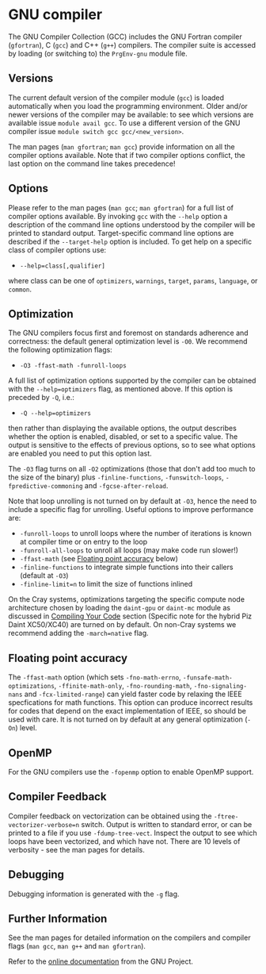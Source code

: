 # GNU compiler

The GNU Compiler Collection (GCC) includes the GNU Fortran compiler (`gfortran`), C (`gcc`) and C++ (`g++`) compilers. The compiler suite is accessed by loading (or switching to) the `PrgEnv-gnu` module file.

## Versions

The current default version of the compiler module (`gcc`) is loaded automatically when you load the programming environment. Older and/or newer versions of the compiler may be available: to see which versions are available issue `module avail gcc`. To use a different version of the GNU compiler issue `module switch gcc gcc/<new_version>`.

The man pages (`man gfortran`; `man gcc`) provide information on all the compiler options available. Note that if two compiler options conflict, the last option on the command line takes precedence!

## Options

Please refer to the man pages (`man gcc`; `man gfortran`) for a full list of compiler options available. By invoking `gcc` with the `--help` option a description of the command line options understood by the compiler will be printed to standard output. Target-specific command line options are described if the `--target-help` option is included. To get help on a specific class of compiler options use:

* `--help=class[,qualifier]`

where class can be one of `optimizers`, `warnings`, `target`, `params`, `language`, or `common`. 

## Optimization

The GNU compilers focus first and foremost on standards adherence and correctness: the default general optimization level is `-O0`. We recommend the following optimization flags:

* `-O3 -ffast-math -funroll-loops`

A full list of optimization options supported by the compiler can be obtained with the `--help=optimizers` flag, as mentioned above. If this option is preceded by `-Q`, i.e.:

* `-Q --help=optimizers`

then rather than displaying the available options, the output describes whether the option is enabled, disabled, or set to a specific value. The output is sensitive to the effects of previous options, so to see what options are enabled you need to put this option last.

The `-O3` flag turns on all `-O2` optimizations (those that don't add too much to the size of the binary) plus `-finline-functions`, `-funswitch-loops`, `-fpredictive-commoning` and `-fgcse-after-reload`. 

Note that loop unrolling is not turned on by default at `-O3`, hence the need to include a specific flag for unrolling. Useful options to improve performance are:

* `-funroll-loops` to unroll loops where the number of iterations is known at compiler time or on entry to the loop
* `-funroll-all-loops` to unroll all loops (may make code run slower!)
* `-ffast-math` (see [Floating point accuracy](#floating-point-accuracy) below)
* `-finline-functions` to integrate simple functions into their callers (default at `-O3`)
* `-finline-limit=n` to limit the size of functions inlined

On the Cray systems, optimizations targeting the specific compute node architecture chosen by loading the `daint-gpu` or `daint-mc` module as discussed in [Compiling Your Code](../../compiling_your_code) section (Specific note for the hybrid Piz Daint XC50/XC40) are turned on by default. On non-Cray systems we recommend adding the `-march=native` flag.

## Floating point accuracy

The `-ffast-math` option (which sets `-fno-math-errno`, `-funsafe-math-optimizations`, `-ffinite-math-only`, `-fno-rounding-math`, `-fno-signaling-nans` and `-fcx-limited-range`) can yield faster code by relaxing the IEEE specfications for math functions. This option can produce incorrect results for codes that depend on the exact implementation of IEEE, so should be used with care. It is not turned on by default at any general optimization (`-On`) level.

## OpenMP

For the GNU compilers use the `-fopenmp` option to enable OpenMP support.

## Compiler Feedback

Compiler feedback on vectorization can be obtained using the `-ftree-vectorizer-verbose=n` switch. Output is written to standard error, or can be printed to a file if you use `-fdump-tree-vect`. Inspect the output to see which loops have been vectorized, and which have not. There are 10 levels of verbosity - see the man pages for details.

## Debugging

Debugging information is generated with the `-g` flag.

## Further Information

See the man pages for detailed information on the compilers and compiler flags (`man gcc`, `man g++` and `man gfortran`).

Refer to the [online documentation](http://gcc.gnu.org/onlinedocs) from the GNU Project.
